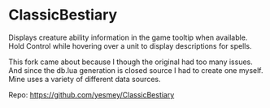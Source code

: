 # ClassicBestiary

Displays creature ability information in the game tooltip when available. Hold Control while hovering over a unit to display descriptions for spells.

This fork came about because I though the original had too many issues. And since the db.lua generation is closed source I had to create one myself. Mine uses a variety of different data sources.

Repo: https://github.com/yesmey/ClassicBestiary
